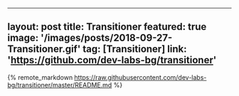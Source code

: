

---
layout: post
title: Transitioner
featured: true
image: '/images/posts/2018-09-27-Transitioner.gif'
tag: [Transitioner]
link: 'https://github.com/dev-labs-bg/transitioner'
---

{% remote_markdown https://raw.githubusercontent.com/dev-labs-bg/transitioner/master/README.md %}
